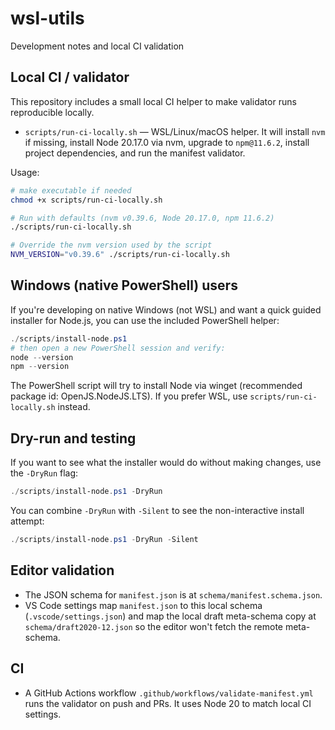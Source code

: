 # wsl-utils

Development notes and local CI validation

## Local CI / validator

This repository includes a small local CI helper to make validator runs reproducible locally.

- `scripts/run-ci-locally.sh` — WSL/Linux/macOS helper. It will install `nvm` if missing, install Node 20.17.0 via nvm, upgrade to `npm@11.6.2`, install project dependencies, and run the manifest validator.

Usage:

```bash
# make executable if needed
chmod +x scripts/run-ci-locally.sh

# Run with defaults (nvm v0.39.6, Node 20.17.0, npm 11.6.2)
./scripts/run-ci-locally.sh

# Override the nvm version used by the script
NVM_VERSION="v0.39.6" ./scripts/run-ci-locally.sh
```

Windows (native PowerShell) users
---------------------------------

If you're developing on native Windows (not WSL) and want a quick guided installer for Node.js, you can use the included PowerShell helper:

```powershell
./scripts/install-node.ps1
# then open a new PowerShell session and verify:
node --version
npm --version
```

The PowerShell script will try to install Node via winget (recommended package id: OpenJS.NodeJS.LTS). If you prefer WSL, use `scripts/run-ci-locally.sh` instead.

Dry-run and testing
-------------------

If you want to see what the installer would do without making changes, use the `-DryRun` flag:

```powershell
./scripts/install-node.ps1 -DryRun
```

You can combine `-DryRun` with `-Silent` to see the non-interactive install attempt:

```powershell
./scripts/install-node.ps1 -DryRun -Silent
```


## Editor validation

- The JSON schema for `manifest.json` is at `schema/manifest.schema.json`.
- VS Code settings map `manifest.json` to this local schema (`.vscode/settings.json`) and map the local draft meta-schema copy at `schema/draft2020-12.json` so the editor won't fetch the remote meta-schema.

## CI

- A GitHub Actions workflow `.github/workflows/validate-manifest.yml` runs the validator on push and PRs. It uses Node 20 to match local CI settings.
